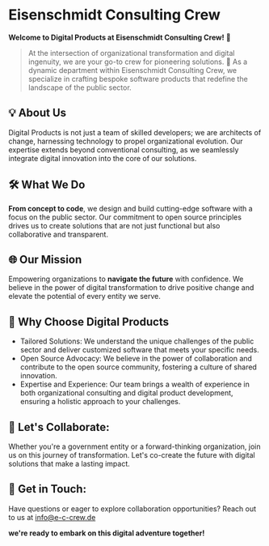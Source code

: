 # Eisenschmidt Consulting Crew

**Welcome to Digital Products at Eisenschmidt Consulting Crew!**  🚀

> At the intersection of organizational transformation and digital ingenuity, we are your go-to crew for pioneering solutions. 🌟 As a dynamic department within Eisenschmidt Consulting Crew, we specialize in crafting bespoke software products that redefine the landscape of the public sector.

## 💡 About Us

Digital Products is not just a team of skilled developers; we are architects of change, harnessing technology to propel organizational evolution. Our expertise extends beyond conventional consulting, as we seamlessly integrate digital innovation into the core of our solutions.

## 🛠️ What We Do

**From concept to code**, we design and build cutting-edge software with a focus on the public sector. Our commitment to open source principles drives us to create solutions that are not just functional but also collaborative and transparent.

## 🌐 Our Mission

Empowering organizations to **navigate the future** with confidence. We believe in the power of digital transformation to drive positive change and elevate the potential of every entity we serve.

## 🌈 Why Choose Digital Products

- Tailored Solutions: We understand the unique challenges of the public sector and deliver customized software that meets your specific needs.
- Open Source Advocacy: We believe in the power of collaboration and contribute to the open source community, fostering a culture of shared innovation.
- Expertise and Experience: Our team brings a wealth of experience in both organizational consulting and digital product development, ensuring a holistic approach to your challenges.

## 🤝 Let's Collaborate:

Whether you're a government entity or a forward-thinking organization, join us on this journey of transformation. Let's co-create the future with digital solutions that make a lasting impact.

## 📧 Get in Touch:

Have questions or eager to explore collaboration opportunities? Reach out to us at [info@e-c-crew.de](mailto:info@e-c-crew.de)

**we're ready to embark on this digital adventure together!**


